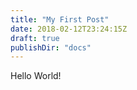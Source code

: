```yaml
---
title: "My First Post"
date: 2018-02-12T23:24:15Z
draft: true
publishDir: "docs"
---
```


Hello World!